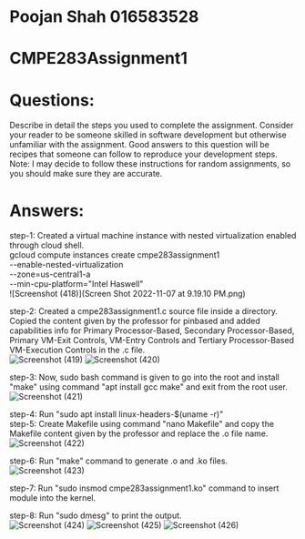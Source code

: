 # Poojan Shah 016583528

# CMPE283Assignment1

# Questions:
Describe in detail the steps you used to complete the assignment. Consider your reader to be someone 
skilled in software development but otherwise unfamiliar with the assignment. Good answers to this 
question will be recipes that someone can follow to reproduce your development steps.
Note: I may decide to follow these instructions for random assignments, so you should make sure 
they are accurate.

# Answers:
step-1: Created a virtual machine instance with nested virtualization enabled through cloud shell.  
gcloud compute instances create cmpe283assignment1 \
  --enable-nested-virtualization \
  --zone=us-central1-a \
  --min-cpu-platform="Intel Haswell"  
![Screenshot (418)](Screen Shot 2022-11-07 at 9.19.10 PM.png)

step-2: Created a cmpe283assignment1.c source file inside a directory. Copied the content given by the professor for pinbased and added capabilities info for Primary Processor-Based, Secondary Processor-Based, Primary VM-Exit Controls, VM-Entry Controls and Tertiary Processor-Based VM-Execution Controls in the .c file.  
![Screenshot (419)](https://user-images.githubusercontent.com/45283425/200281266-3c6ebe0c-ab58-4c99-93d0-3c2b7b33e320.png)
![Screenshot (420)](https://user-images.githubusercontent.com/45283425/200281576-ad2a0c05-58e9-40c7-8fa6-da172c2eaa78.png)

step-3: Now, sudo bash command is given to go into the root and install "make" using command "apt install gcc make" and exit from the root user.  
![Screenshot (421)](https://user-images.githubusercontent.com/45283425/200282047-cdeb7eb3-0982-44d6-b6d8-052930cbe012.png)

step-4: Run "sudo apt install linux-headers-$(uname -r)"  
step-5: Create Makefile using command "nano Makefile" and copy the Makefile content given by the professor and replace the .o file name.  
![Screenshot (422)](https://user-images.githubusercontent.com/45283425/200282393-2887445b-9999-4cb8-abec-16580a42f4a9.png)

step-6: Run "make" command to generate .o and .ko files.  
![Screenshot (423)](https://user-images.githubusercontent.com/45283425/200282819-dd9b37ff-1a88-4154-9388-c5f9bd5bff60.png)

step-7: Run "sudo insmod cmpe283assignment1.ko" command to insert module into the kernel.  

step-8: Run "sudo dmesg" to print the output.  
![Screenshot (424)](https://user-images.githubusercontent.com/45283425/200283435-e90f55f1-c93e-4334-b929-54065eb36b8a.png)
![Screenshot (425)](https://user-images.githubusercontent.com/45283425/200283483-c09da4f1-3c5d-47ae-b0c6-c89c86bb7263.png)
![Screenshot (426)](https://user-images.githubusercontent.com/45283425/200283525-a2c1dc23-d6d3-4969-98e1-05d0cc8f5685.png)
